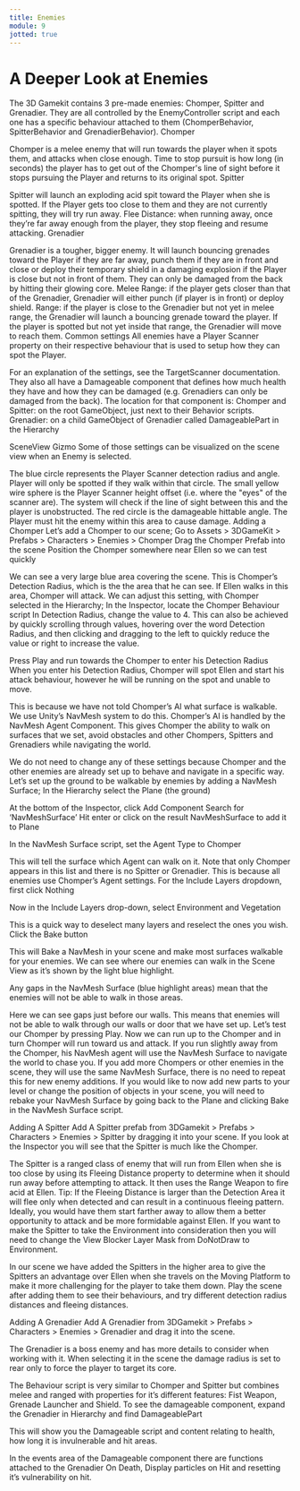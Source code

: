 ```yaml
---
title: Enemies
module: 9
jotted: true
---
```


# A Deeper Look at Enemies
The 3D Gamekit contains 3 pre-made enemies: Chomper, Spitter and Grenadier.
They are all controlled by the EnemyController script and each one has a specific behaviour attached to them (ChomperBehavior, SpitterBehavior and GrenadierBehavior).
Chomper

Chomper is a melee enemy that will run towards the player when it spots them, and attacks when close enough.
Time to stop pursuit is how long (in seconds) the player has to get out of the Chomper's line of sight before it stops pursuing the Player and returns to its original spot.
Spitter

Spitter will launch an exploding acid spit toward the Player when she is spotted. If the Player gets too close to them and they are not currently spitting, they will try run away.
Flee Distance: when running away, once they’re far away enough from the player, they stop fleeing and resume attacking.
Grenadier

Grenadier is a tougher, bigger enemy. It will launch bouncing grenades toward the Player if they are far away, punch them if they are in front and close or deploy their temporary shield in a damaging explosion if the Player is close but not in front of them.
They can only be damaged from the back by hitting their glowing core.
Melee Range: if the player gets closer than that of the Grenadier, Grenadier will either punch (if player is in front) or deploy shield.
Range: if the player is close to the Grenadier but not yet in melee range, the Grenadier will launch a bouncing grenade toward the player. If the player is spotted but not yet inside that range, the Grenadier will move to reach them.
Common settings
All enemies have a Player Scanner property on their respective behaviour that is used to setup how they can spot the Player.

For an explanation of the settings, see the TargetScanner documentation.
They also all have a Damageable component that defines how much health they have and how they can be damaged (e.g. Grenadiers can only be damaged from the back).
The location for that component is:
Chomper and Spitter: on the root GameObject, just next to their Behavior scripts.
Grenadier: on a child GameObject of Grenadier called DamageablePart in the Hierarchy

SceneView Gizmo
Some of those settings can be visualized on the scene view when an Enemy is selected.

The blue circle represents the Player Scanner detection radius and angle. Player will only be spotted if they walk within that circle.
The small yellow wire sphere is the Player Scanner height offset (i.e. where the "eyes" of the scanner are). The system will check if the line of sight between this and the player is unobstructed.
The red circle is the damageable hittable angle. The Player must hit the enemy within this area to cause damage.
Adding a Chomper
Let’s add a Chomper to our scene;
Go to Assets > 3DGameKit > Prefabs > Characters > Enemies > Chomper
Drag the Chomper Prefab into the scene
Position the Chomper somewhere near Ellen so we can test quickly

We can see a very large blue area covering the scene. This is Chomper’s Detection Radius, which is the the area that he can see. If Ellen walks in this area, Chomper will attack. We can adjust this setting, with Chomper selected in the Hierarchy;
In the Inspector, locate the Chomper Behaviour script
In Detection Radius, change the value to 4. This can also be achieved by quickly scrolling through values, hovering over the word Detection Radius, and then clicking and dragging to the left to quickly reduce the value or right to increase the value.

Press Play and run towards the Chomper to enter his Detection Radius
When you enter his Detection Radius, Chomper will spot Ellen and start his attack behaviour, however he will be running on the spot and unable to move.

This is because we have not told Chomper’s AI what surface is walkable. We use Unity’s NavMesh system to do this. Chomper’s AI is handled by the NavMesh Agent Component. This gives Chomper the ability to walk on surfaces that we set, avoid obstacles and other Chompers, Spitters and Grenadiers while navigating the world.

We do not need to change any of these settings because Chomper and the other enemies are already set up to behave and navigate in a specific way.
Let’s set up the ground to be walkable by enemies by adding a NavMesh Surface;
In the Hierarchy select the Plane (the ground)

At the bottom of the Inspector, click Add Component
Search for ‘NavMeshSurface’
Hit enter or click on the result NavMeshSurface to add it to Plane

In the NavMesh Surface script, set the Agent Type to Chomper

This will tell the surface which Agent can walk on it. Note that only Chomper appears in this list and there is no Spitter or Grenadier. This is because all enemies use Chomper’s Agent settings.
For the Include Layers dropdown, first click Nothing

Now in the Include Layers drop-down, select Environment and Vegetation

This is a quick way to deselect many layers and reselect the ones you wish.
Click the Bake button

This will Bake a NavMesh in your scene and make most surfaces walkable for your enemies. We can see where our enemies can walk in the Scene View as it’s shown by the light blue highlight.

Any gaps in the NavMesh Surface (blue highlight areas) mean that the enemies will not be able to walk in those areas.

Here we can see gaps just before our walls. This means that enemies will not be able to walk through our walls or door that we have set up.
Let’s test our Chomper by pressing Play. Now we can run up to the Chomper and in turn Chomper will run toward us and attack. If you run slightly away from the Chomper, his NavMesh agent will use the NavMesh Surface to navigate the world to chase you.
If you add more Chompers or other enemies in the scene, they will use the same NavMesh Surface, there is no need to repeat this for new enemy additions.
If you would like to now add new parts to your level or change the position of objects in your scene, you will need to rebake your NavMesh Surface by going back to the Plane and clicking Bake in the NavMesh Surface script.

Adding A Spitter
Add A Spitter prefab from 3DGamekit > Prefabs > Characters > Enemies > Spitter by dragging it into your scene.
If you look at the Inspector you will see that the Spitter is much like the Chomper.

The Spitter is a ranged class of enemy that will run from Ellen when she is too close by using its Fleeing Distance property to determine when it should run away before attempting to attack. It then uses the Range Weapon to fire acid at Ellen.
Tip: If the Fleeing Distance is larger than the Detection Area it will flee only when detected and can result in a continuous fleeing pattern.
Ideally, you would have them start farther away to allow them a better opportunity to attack and be more formidable against Ellen. If you want to make the Spitter to take the Environment into consideration then you will need to change the View Blocker Layer Mask from DoNotDraw to Environment.

In our scene we have added the Spitters in the higher area to give the Spitters an advantage over Ellen when she travels on the Moving Platform to make it more challenging for the player to take them down.
Play the scene after adding them to see their behaviours, and try different detection radius distances and fleeing distances.

Adding A Grenadier
Add A Grenadier from 3DGamekit > Prefabs > Characters > Enemies > Grenadier and drag it into the scene.

The Grenadier is a boss enemy and has more details to consider when working with it. When selecting it in the scene the damage radius is set to rear only to force the player to target its core.

The Behaviour script is very similar to Chomper and Spitter but combines melee and ranged with properties for it’s different features: Fist Weapon, Grenade Launcher and Shield.
To see the damageable component, expand the Grenadier in Hierarchy and find DamageablePart

This will show you the Damageable script and content relating to health, how long it is invulnerable and hit areas.

In the events area of the Damageable component there are functions attached to the Grenadier On Death, Display particles on Hit and resetting it’s vulnerability on hit.



